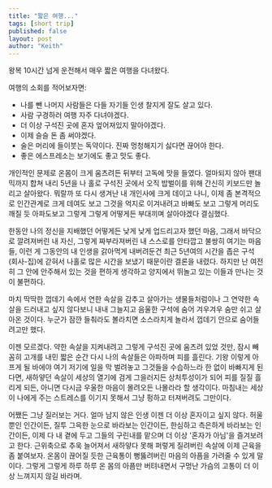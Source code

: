 ```yaml
---
title: "짧은 여행..."
tags: [short trip]
published: false
layout: post
author: "Keith"
---
```


왕복 10시간 넘게 운전해서 매우 짧은 여행을 다녀왔다.

여행의 소회를 적어보자면:
- 나를 뺀 나머지 사람들은 다들 자기들 인생 찰지게 잘도 살고 있다.
- 사람 구경하러 여행 자주 다녀야겠다.
- 더 이상 구석진 곳에 혼자 엎어져있지 말아야겠다.
- 이제 슬슬 돈 좀 써야겠다.
- 술은 머리에 들이붓는 독약이다. 진짜 멍청해지기 싫다면 끊어야 한다.
- 좋은 에스프레소는 보기에도 좋고 맛도 좋다.

개인적인 문제로 온몸이 크게 움츠려든 뒤부터 고독에 맛을 들였다. 얼마되지 않아 팬대믹까지 합쳐 내리 5년을 나 홀로 구석진 곳에서 오직 밥벌이를 위해 간신히 키보드만 놀리고 살아왔다. 뭐랄까 또 다시 생겨난 내 개인사에 크게 데이고 나니, 이제 좀 본격적으로 인간관계로 크게 데여도 보고 그것을 억지로 이겨내려고 바빠도 보고 그렇게 머리도 깨질 듯 아파도보고 그렇게 그렇게 어떻게든 부대끼며 살아야겠다 결심했다.

한동안 나의 정신을 지배했던 어떻게든 낮게 낮게 업드리고자 했던 마음, 그래서 바닥으로 깔려져버린 내 자신, 그렇게 짜부라져버린 내 스스로를 안타깝고 불쌍히 여기는 마음들, 이런 게 그동안의 내 인생을 갉아먹게 내버려둔건 최근 5년여의 시간을 좁은 구석 (회사-집)에 갇혀서 나홀로 많은 시간을 보냈기 때문이란 결론을 내렸다. 하지만 난 여전히 그 안에 안주해서 있는 것을 편하게 생각하고 양지에서 뛰놀고 있는 이들과 만나는 것이 불편하다.

마치 딱딱한 껍데기 속에서 연한 속살을 감추고 살아가는 생물들처럼이나 그 연약한 속살을 드러내고 싶지 않다보니 내내 그늘지고 음울한 구석에 숨어 겨우겨우 숨만 쉬고 살아온 것이다. 누군가 잠깐 들춰라도 볼라치면 소스라치게 놀라서 껍데기 안으로 숨어들려고만 했다. 

이젠 모르겠다. 약한 속살을 지켜내려고 그렇게 구석진 곳에 움츠려 있었 것만, 잠시 빼꼼히 고개를 내민 짧은 순간 다시 나의 속살들은 아파하며 피를 흘린다. 기왕 이렇게 아프게 될 바에야 여기 저기에 일을 막 벌려놓고 그것들을 수습하느라 한 없이 바빠지게 된다면, 새하얗던 속살이 세상의 열기에 검게 그을러지든 상처투성이가 되어 피를 질질 흘리게 되든, 아니면 다시금 우울한 마음이 몰려오든 나몰라라 할 생각이다. 마침내는 세상이 나에게 주는 스트레스를 이기지 못해서 그냥 펑하고 터져버려도 그만이다. 

어쨌든 그냥 질러보는 거다. 얼마 남지 않은 인생 이젠 더 이상 혼자이고 싶지 않다. 허울뿐인 인간이든, 질투 그윽한 눈으로 바라보는 인간이든, 한심하고 측은하게 바라보는 인간이든, 이제 다 내 곁에 두고 그들의 구린내를 맡으며 더 이상 '혼자가 아님'을 즐겨보려고 한다. 근위축으로 추욱 늘어져서 새하얗다 못해 퍼렇게 질려버린 속살에 이제 근육을 좀 붙여보자. 온몸이 끊어질 듯한 근육통이 뻥뚫려버린 마음의 아픔을 가려줄 수 있게 말이다. 그렇게 그렇게 하루 하루 온 몸의 아픔만 버텨내면서 구멍난 가슴의 고통이 더 이상 느껴지지 않길 바라며.